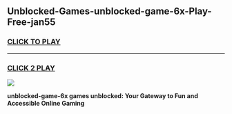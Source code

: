 
## Unblocked-Games-unblocked-game-6x-Play-Free-jan55
<h3>
<a href="https://premium76.site?title=unblocked-game-6x&ref=21A">CLICK TO PLAY</a></h3>
<hr>

<h3>
<a href="https://premium76.site?title=unblocked-game-6x&ref=21A">CLICK 2 PLAY</a>
  
</h3>

<a href="https://premium76.site?title=unblocked-game-6x&ref=21A"><img src="https://clearcache.store/games.png"></a>


**unblocked-game-6x games unblocked: Your Gateway to Fun and Accessible Online Gaming**
